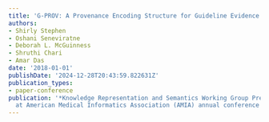 ```yaml
---
title: 'G-PROV: A Provenance Encoding Structure for Guideline Evidence'
authors:
- Shirly Stephen
- Oshani Seneviratne
- Deborah L. McGuinness
- Shruthi Chari
- Amar Das
date: '2018-01-01'
publishDate: '2024-12-28T20:43:59.822631Z'
publication_types:
- paper-conference
publication: '*Knowledge Representation and Semantics Working Group Pre-Symposium
  at American Medical Informatics Association (AMIA) annual conference 2018*'
---
```

